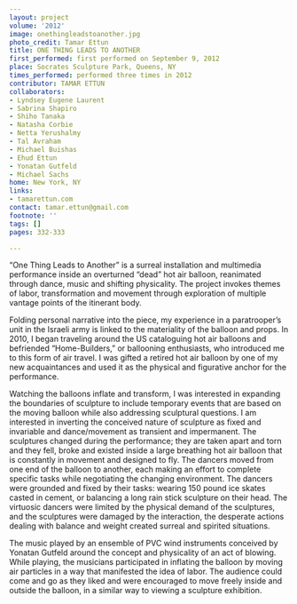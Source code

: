 ```yaml
---
layout: project
volume: '2012'
image: onethingleadstoanother.jpg
photo_credit: Tamar Ettun
title: ONE THING LEADS TO ANOTHER
first_performed: first performed on September 9, 2012
place: Socrates Sculpture Park, Queens, NY
times_performed: performed three times in 2012
contributor: TAMAR ETTUN
collaborators:
- Lyndsey Eugene Laurent
- Sabrina Shapiro
- Shiho Tanaka
- Natasha Corbie
- Netta Yerushalmy
- Tal Avraham
- Michael Buishas
- Ehud Ettun
- Yonatan Gutfeld
- Michael Sachs
home: New York, NY
links:
- tamarettun.com
contact: tamar.ettun@gmail.com
footnote: ''
tags: []
pages: 332-333

---
```


“One Thing Leads to Another” is a surreal installation and multimedia performance inside an overturned “dead” hot air balloon, reanimated through dance, music and shifting physicality. The project invokes themes of labor, transformation and movement through exploration of multiple vantage points of the itinerant body.

Folding personal narrative into the piece, my experience in a paratrooper’s unit in the Israeli army is linked to the materiality of the balloon and props. In 2010, I began traveling around the US cataloguing hot air balloons and befriended “Home-Builders,” or ballooning enthusiasts, who introduced me to this form of air travel. I was gifted a retired hot air balloon by one of my new acquaintances and used it as the physical and figurative anchor for the performance.

Watching the balloons inflate and transform, I was interested in expanding the boundaries of sculpture to include temporary events that are based on the moving balloon while also addressing sculptural questions. I am interested in inverting the conceived nature of sculpture as fixed and invariable and dance/movement as transient and impermanent. The sculptures changed during the performance; they are taken apart and torn and they fell, broke and existed inside a large breathing hot air balloon that is constantly in movement and designed to fly. The dancers moved from one end of the balloon to another, each making an effort to complete specific tasks while negotiating the changing environment. The dancers were grounded and fixed by their tasks: wearing 150 pound ice skates casted in cement, or balancing a long rain stick sculpture on their head. The virtuosic dancers were limited by the physical demand of the sculptures, and the sculptures were damaged by the interaction, the desperate actions dealing with balance and weight created surreal and spirited situations.

The music played by an ensemble of PVC wind instruments conceived by Yonatan Gutfeld around the concept and physicality of an act of blowing. While playing, the musicians participated in inflating the balloon by moving air particles in a way that manifested the idea of labor. The audience could come and go as they liked and were encouraged to move freely inside and outside the balloon, in a similar way to viewing a sculpture exhibition.
